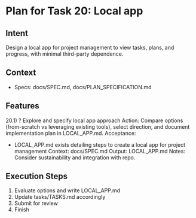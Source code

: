 # Plan for Task 20: Local app

## Intent
Design a local app for project management to view tasks, plans, and progress, with minimal third-party dependence.

## Context
- Specs: docs/SPEC.md, docs/PLAN_SPECIFICATION.md

## Features
20.1) ? Explore and specify local app approach
   Action: Compare options (from-scratch vs leveraging existing tools), select direction, and document implementation plan in LOCAL_APP.md.
   Acceptance:
   - LOCAL_APP.md exists detailing steps to create a local app for project management
   Context: docs/SPEC.md
   Output: LOCAL_APP.md
   Notes: Consider sustainability and integration with repo.

## Execution Steps
1) Evaluate options and write LOCAL_APP.md
2) Update tasks/TASKS.md accordingly
3) Submit for review
4) Finish
